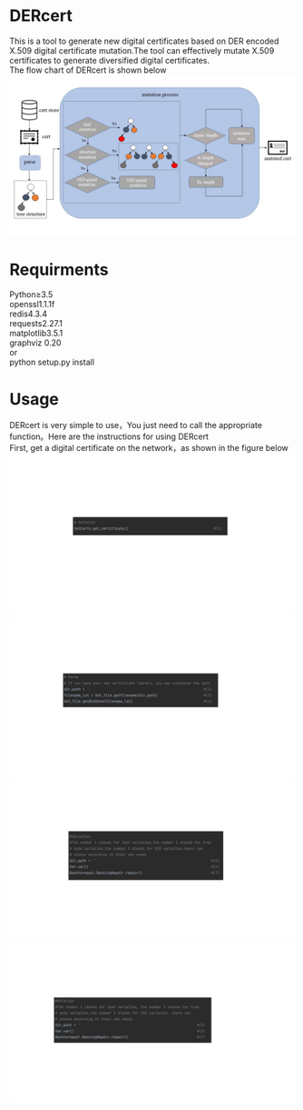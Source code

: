 # DERcert
This is a tool to generate new digital certificates based on DER encoded X.509 digital certificate mutation.The tool can effectively mutate X.509 certificates to generate diversified digital certificates.</br>
The flow chart of DERcert is shown below</br>
![Image text](https://github.com/ydgydg/DERcert/blob/main/image/%E5%B9%BB%E7%81%AF%E7%89%8714.JPG)
# Requirments
Python≥3.5</br>
openssl1.1.1f</br>
redis4.3.4</br>
requests2.27.1</br>
matplotlib3.5.1</br>
graphviz 0.20</br>
or</br>
python setup.py install
# Usage
DERcert is very simple to use，You just need to call the appropriate function。Here are the instructions for using DERcert</br>
First, get a digital certificate on the network，as shown in the figure below
![Image text](https://github.com/ydgydg/DERcert/blob/main/image/step1.JPG)</br>
![Image text](https://github.com/ydgydg/DERcert/blob/main/image/step2.JPG)</br>
![Image text](https://github.com/ydgydg/DERcert/blob/main/image/step3.JPG)</br>
![Image text](https://github.com/ydgydg/DERcert/blob/main/image/step4.JPG)</br>


